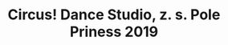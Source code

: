---
id: 5ccf4364-37eb-4ef0-b25a-4f61cb8c25be
title: Circus! Dance Studio, z. s. Pole Priness 2019
price: 3
year: 2018
description: Cirkus! Dance Studio se specializuje na výuku akrobatického tance na tyči a organizuje celorepublikovou soutěž Pole Princess 2019 pro děti od 6 do 17 let. Třetí ročník soutěže se bude konat v Bernarticích nad Odrou a krom soutěže v akrobatickém tanci na tyči bude přidána také divize „akrobatické šály“. Finanční dar slouží jako příspěvek na instalaci a uchycení soutěžních tyčí.
kouskovani: false
locationName: undefined
position:
  lng: 18.009353857755
  lat: 49.594770781645714
---